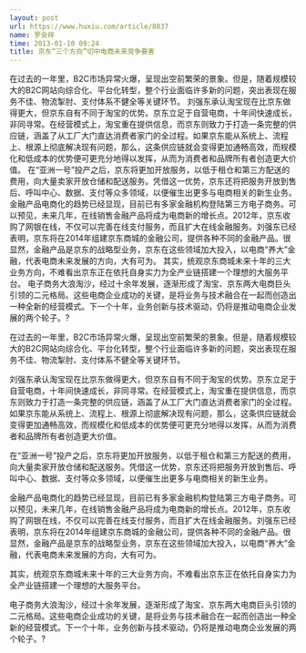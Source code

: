```yaml
---
layout: post
url: https://www.huxiu.com/article/8837
name: 罗会祥
time: 2013-01-10 09:24
title: 京东“三个方向”切中电商未来竞争要害
---
```

在过去的一年里，B2C市场异常火爆，呈现出空前繁荣的景象。但是，随着规模较大的B2C网站向综合化、平台化转型，整个行业面临许多新的问题，突出表现在服务不佳、物流掣肘、支付体系不健全等关键环节。 刘强东承认淘宝现在比京东做得更大，但京东自有不同于淘宝的优势。京东立足于自营电商，十年间快速成长，非同寻常。在经营模式上，淘宝重在提供信息，而京东则致力于打造一条完整的供应链，涵盖了从工厂大门直达消费者家门的全过程。如果京东能从系统上、流程上、根源上彻底解决现有问题，那么，这条供应链就会变得更加通畅高效，而规模化和低成本的优势便可更充分地得以发挥，从而为消费者和品牌所有者创造更大价值。 在“亚洲一号”投产之后，京东将更加开放服务，以低于租仓和第三方配送的费用，向大量卖家开放仓储和配送服务。凭借这一优势，京东还将把服务开放到售后、呼叫中心、数据、支付等众多领域，以便催生出更多与电商相关的新生业务。 金融产品电商化的趋势已经显现，目前已有多家金融机构登陆第三方电子商务。可以预见，未来几年，在线销售金融产品将成为电商新的增长点。2012年，京东收购了网银在线，不仅可以完善在线支付服务，而且扩大在线金融服务。刘强东已经表明，京东将在2014年组建京东商城的金融公司，提供各种不同的金融产品。很显然，金融产品是京东的战略型业务，京东在这些领域加大投入，以电商“养大”金融，代表电商未来发展的方向，大有可为。 其实，统观京东商城未来十年的三大业务方向，不难看出京东正在依托自身实力为全产业链搭建一个理想的大服务平台。 电子商务大浪淘沙，经过十余年发展，逐渐形成了淘宝、京东两大电商巨头引领的二元格局。这些电商企业成功的关键，是将业务与技术融合在一起而创造出一种全新的经营模式。下一个十年，业务创新与技术驱动，仍将是推动电商企业发展的两个轮子。?

在过去的一年里，B2C市场异常火爆，呈现出空前繁荣的景象。但是，随着规模较大的B2C网站向综合化、平台化转型，整个行业面临许多新的问题，突出表现在服务不佳、物流掣肘、支付体系不健全等关键环节。

刘强东承认淘宝现在比京东做得更大，但京东自有不同于淘宝的优势。京东立足于自营电商，十年间快速成长，非同寻常。在经营模式上，淘宝重在提供信息，而京东则致力于打造一条完整的供应链，涵盖了从工厂大门直达消费者家门的全过程。如果京东能从系统上、流程上、根源上彻底解决现有问题，那么，这条供应链就会变得更加通畅高效，而规模化和低成本的优势便可更充分地得以发挥，从而为消费者和品牌所有者创造更大价值。

在“亚洲一号”投产之后，京东将更加开放服务，以低于租仓和第三方配送的费用，向大量卖家开放仓储和配送服务。凭借这一优势，京东还将把服务开放到售后、呼叫中心、数据、支付等众多领域，以便催生出更多与电商相关的新生业务。

金融产品电商化的趋势已经显现，目前已有多家金融机构登陆第三方电子商务。可以预见，未来几年，在线销售金融产品将成为电商新的增长点。2012年，京东收购了网银在线，不仅可以完善在线支付服务，而且扩大在线金融服务。刘强东已经表明，京东将在2014年组建京东商城的金融公司，提供各种不同的金融产品。很显然，金融产品是京东的战略型业务，京东在这些领域加大投入，以电商“养大”金融，代表电商未来发展的方向，大有可为。

其实，统观京东商城未来十年的三大业务方向，不难看出京东正在依托自身实力为全产业链搭建一个理想的大服务平台。

电子商务大浪淘沙，经过十余年发展，逐渐形成了淘宝、京东两大电商巨头引领的二元格局。这些电商企业成功的关键，是将业务与技术融合在一起而创造出一种全新的经营模式。下一个十年，业务创新与技术驱动，仍将是推动电商企业发展的两个轮子。?

